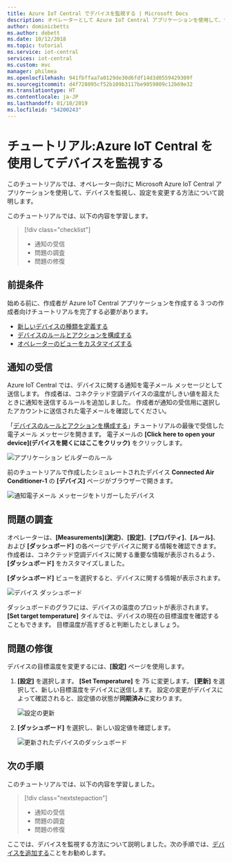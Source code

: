 ```yaml
---
title: Azure IoT Central でデバイスを監視する | Microsoft Docs
description: オペレーターとして Azure IoT Central アプリケーションを使用して、デバイスを監視します。
author: dominicbetts
ms.author: dobett
ms.date: 10/12/2018
ms.topic: tutorial
ms.service: iot-central
services: iot-central
ms.custom: mvc
manager: philmea
ms.openlocfilehash: 941fbffaa7a0129de30d6fdf14d3d0559429309f
ms.sourcegitcommit: d4f728095cf52b109b3117be9059809c12b69e32
ms.translationtype: HT
ms.contentlocale: ja-JP
ms.lasthandoff: 01/10/2019
ms.locfileid: "54200243"
---
```

# <a name="tutorial-use-azure-iot-central-to-monitor-your-devices"></a>チュートリアル:Azure IoT Central を使用してデバイスを監視する

このチュートリアルでは、オペレーター向けに Microsoft Azure IoT Central アプリケーションを使用して、デバイスを監視し、設定を変更する方法について説明します。

このチュートリアルでは、以下の内容を学習します。

> [!div class="checklist"]
> * 通知の受信
> * 問題の調査
> * 問題の修復

## <a name="prerequisites"></a>前提条件

始める前に、作成者が Azure IoT Central アプリケーションを作成する 3 つの作成者向けチュートリアルを完了する必要があります。

* [新しいデバイスの種類を定義する](tutorial-define-device-type.md)
* [デバイスのルールとアクションを構成する](tutorial-configure-rules.md)
* [オペレーターのビューをカスタマイズする](tutorial-customize-operator.md)

## <a name="receive-a-notification"></a>通知の受信

Azure IoT Central では、デバイスに関する通知を電子メール メッセージとして送信します。 作成者は、コネクテッド空調デバイスの温度がしきい値を超えたときに通知を送信するルールを追加しました。 作成者が通知の受信用に選択したアカウントに送信された電子メールを確認してください。

「[デバイスのルールとアクションを構成する](tutorial-configure-rules.md)」チュートリアルの最後で受信した電子メール メッセージを開きます。 電子メールの **[Click here to open your device]\(デバイスを開くにはここをクリック\)** をクリックします。

![アプリケーション ビルダーのルール](media/tutorial-monitor-devices/email.png)

前のチュートリアルで作成したシミュレートされたデバイス **Connected Air Conditioner-1** の **[デバイス]** ページがブラウザーで開きます。

![通知電子メール メッセージをトリガーしたデバイス](media/tutorial-monitor-devices/sourcedevice.png)

## <a name="investigate-an-issue"></a>問題の調査

オペレーターは、**[Measurements]\(測定\)**、**[設定]**、**[プロパティ]**、**[ルール]**、および **[ダッシュボード]** の各ページでデバイスに関する情報を確認できます。 作成者は、コネクテッド空調デバイスに関する重要な情報が表示されるよう、**[ダッシュボード]** をカスタマイズしました。

**[ダッシュボード]** ビューを選択すると、デバイスに関する情報が表示されます。

![デバイス ダッシュボード](media/tutorial-monitor-devices/initial_screen.png)

ダッシュボードのグラフには、デバイスの温度のプロットが表示されます。 **[Set target temperature]** タイルでは、デバイスの現在の目標温度を確認することもできます。 目標温度が高すぎると判断したとしましょう。

## <a name="remediate-an-issue"></a>問題の修復

デバイスの目標温度を変更するには、**[設定]** ページを使用します。

1. **[設定]** を選択します。 **[Set Temperature]** を 75 に変更します。 **[更新]** を選択して、新しい目標温度をデバイスに送信します。 設定の変更がデバイスによって確認されると、設定値の状態が**同期済み**に変わります。

    ![設定の更新](media/tutorial-monitor-devices/change_settings.png)

2. **[ダッシュボード]** を選択し、新しい設定値を確認します。

    ![更新されたデバイスのダッシュボード](media/tutorial-monitor-devices/new_settings.png)

## <a name="next-steps"></a>次の手順

このチュートリアルでは、以下の内容を学習しました。

> [!div class="nextstepaction"]
> * 通知の受信
> * 問題の調査
> * 問題の修復

ここでは、デバイスを監視する方法について説明しました。次の手順では、[デバイスを追加する](tutorial-add-device.md)ことをお勧めします。